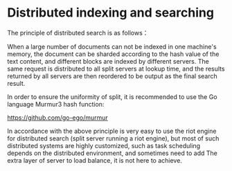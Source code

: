 Distributed indexing and searching
===

The principle of distributed search is as follows：

When a large number of documents can not be indexed in one machine's memory, the document can be sharded according to the hash value of the text content, and different blocks are indexed by different servers. The same request is distributed to all split servers at lookup time, and the results returned by all servers are then reordered to be output as the final search result.

In order to ensure the uniformity of split, it is recommended to use the Go language Murmur3 hash function:

https://github.com/go-ego/murmur

In accordance with the above principle is very easy to use the riot engine for distributed search (split server running a riot engine), but most of such distributed systems are highly customized, such as task scheduling depends on the distributed environment, and sometimes need to add The extra layer of server to load balance, it is not here to achieve.
